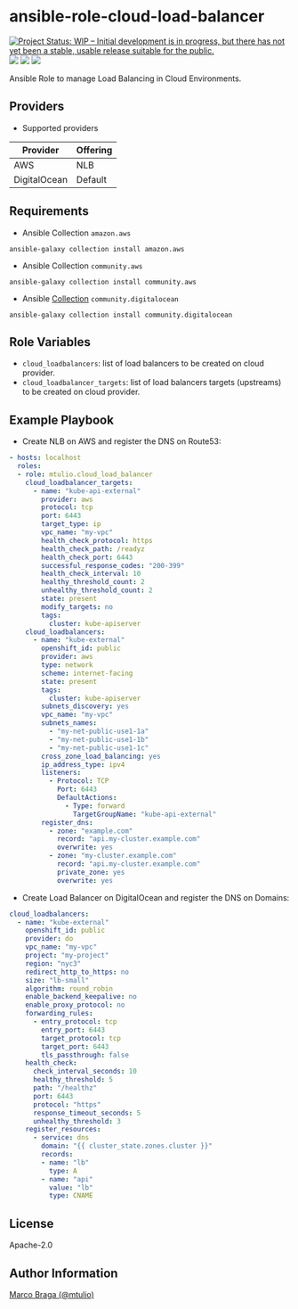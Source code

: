 ansible-role-cloud-load-balancer
================================

[![Project Status: WIP – Initial development is in progress, but there has not yet been a stable, usable release suitable for the public.](https://www.repostatus.org/badges/latest/wip.svg)](https://www.repostatus.org/#wip)
![](https://github.com/mtulio/ansible-role-cloud-load-balancer/actions/workflows/release.yml/badge.svg)
![](https://github.com/mtulio/ansible-role-cloud-load-balancer/actions/workflows/ci.yml/badge.svg?branch=main)
![](https://img.shields.io/ansible/role/59599)

Ansible Role to manage Load Balancing in Cloud Environments.

Providers
---------

- Supported providers

| Provider | Offering |
| -- | -- |
| AWS | NLB |
| DigitalOcean | Default |

Requirements
------------


- Ansible Collection `amazon.aws`
```
ansible-galaxy collection install amazon.aws
```

- Ansible Collection `community.aws`
```
ansible-galaxy collection install community.aws
```

- Ansible [Collection](https://docs.ansible.com/ansible/latest/collections/community/digitalocean/index.html) `community.digitalocean`

```
ansible-galaxy collection install community.digitalocean
```

Role Variables
--------------

- `cloud_loadbalancers`: list of load balancers to be created on cloud provider.
- `cloud_loadbalancer_targets`: list of load balancers targets (upstreams) to be created on cloud provider.

<!--

Dependencies
------------

> A list of other roles hosted on Galaxy should go here, plus any details in regards to parameters that may need to be set for other roles, or variables that are used from other roles.

-->

Example Playbook
----------------

- Create NLB on AWS and register the DNS on Route53:

```yaml
- hosts: localhost
  roles:
  - role: mtulio.cloud_load_balancer
    cloud_loadbalancer_targets:
      - name: "kube-api-external"
        provider: aws
        protocol: tcp
        port: 6443
        target_type: ip
        vpc_name: "my-vpc"
        health_check_protocol: https
        health_check_path: /readyz
        health_check_port: 6443
        successful_response_codes: "200-399"
        health_check_interval: 10
        healthy_threshold_count: 2
        unhealthy_threshold_count: 2
        state: present
        modify_targets: no
        tags:
          cluster: kube-apiserver
    cloud_loadbalancers:
      - name: "kube-external"
        openshift_id: public
        provider: aws
        type: network
        scheme: internet-facing
        state: present
        tags:
          cluster: kube-apiserver
        subnets_discovery: yes
        vpc_name: "my-vpc"
        subnets_names:
          - "my-net-public-use1-1a"
          - "my-net-public-use1-1b"
          - "my-net-public-use1-1c"
        cross_zone_load_balancing: yes
        ip_address_type: ipv4
        listeners:
          - Protocol: TCP
            Port: 6443
            DefaultActions:
              - Type: forward
                TargetGroupName: "kube-api-external"
        register_dns:
          - zone: "example.com"
            record: "api.my-cluster.example.com"
            overwrite: yes
          - zone: "my-cluster.example.com"
            record: "api.my-cluster.example.com"
            private_zone: yes
            overwrite: yes
```

- Create Load Balancer on DigitalOcean and register the DNS on Domains:

```yaml
cloud_loadbalancers:
  - name: "kube-external"
    openshift_id: public
    provider: do
    vpc_name: "my-vpc"
    project: "my-project"
    region: "nyc3"
    redirect_http_to_https: no
    size: "lb-small"
    algorithm: round_robin
    enable_backend_keepalive: no
    enable_proxy_protocol: no
    forwarding_rules:
      - entry_protocol: tcp
        entry_port: 6443
        target_protocol: tcp
        target_port: 6443
        tls_passthrough: false
    health_check:
      check_interval_seconds: 10
      healthy_threshold: 5
      path: "/healthz"
      port: 6443
      protocol: "https"
      response_timeout_seconds: 5
      unhealthy_threshold: 3
    register_resources:
      - service: dns
        domain: "{{ cluster_state.zones.cluster }}"
        records:
        - name: "lb"
          type: A
        - name: "api"
          value: "lb"
          type: CNAME
```

License
-------

Apache-2.0

Author Information
------------------

[Marco Braga (@mtulio)](https://github.com/mtulio)

